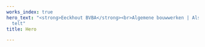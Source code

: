 ```yaml
---
works_index: true
hero_text: "<strong>Eeckhout BVBA</strong><br>Algemene bouwwerken | Als kwaliteit
  telt"
title: Hero

---
```

<Hero :text="$page.frontmatter.hero_text" />
<WorksList />